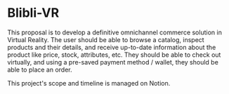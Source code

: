 # Blibli-VR

This proposal is to develop a definitive omnichannel commerce solution in Virtual Reality. The user should be able to browse a catalog, inspect products and their details, and receive up-to-date information about the product like price, stock, attributes, etc. They should be able to check out virtually, and using a pre-saved payment method / wallet, they should be able to place an order.

This project's scope and timeline is managed on Notion.
